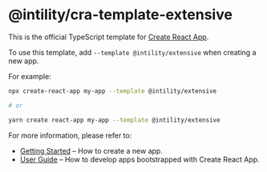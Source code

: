 # @intility/cra-template-extensive

This is the official TypeScript template for [Create React App](https://github.com/facebook/create-react-app).

To use this template, add `--template @intility/extensive` when creating a new app.

For example:

```sh
npx create-react-app my-app --template @intility/extensive

# or

yarn create react-app my-app --template @intility/extensive
```

For more information, please refer to:

- [Getting Started](https://create-react-app.dev/docs/getting-started) – How to create a new app.
- [User Guide](https://create-react-app.dev) – How to develop apps bootstrapped with Create React App.

